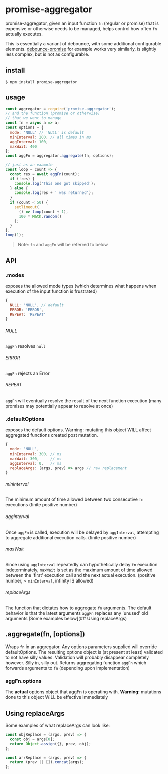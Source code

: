 # promise-aggregator

promise-aggregator, given an input function `fn` (regular or promise) that is expensive or otherwise needs to be managed, helps control how often `fn` actually executes.

This is essentially a variant of debounce, with some additional configurable elements. [debounce-promise](https://www.npmjs.com/package/debounce-promise) for example works very similarly, is slightly less complex, but is not as configurable.

## install
```
$ npm install promise-aggregator
```

## usage
```js
const aggregator = require('promise-aggregator');
// and the function (promise or otherwise)
// that we want to manage
const fn = async a => a;
const options = {
  mode: 'NULL' // 'NULL' is default
  minInterval: 200, // all times in ms
  aggInterval: 100,
  maxWait: 400
};
const aggFn = aggregator.aggregate(fn, options);

// just as an example
const loop = count => {
  const res = await aggFn(count);
  if (!res) {
    console.log('This one got skipped');
  } else {
    console.log(res + ' was returned');
  }
  if (count < 50) {
    setTimeout(
      () => loop(count + 1),
      100 * Math.random()
    );
  }
};
loop(1);
```
>Note: `fn` and `aggFn` will be referred to below

## API

### .modes
exposes the allowed mode types (which determines what happens when execution of the input function is frustrated)
```js
{
  NULL: 'NULL', // default
  ERROR: 'ERROR',
  REPEAT: 'REPEAT'
}
```
###### NULL
`aggFn` resolves `null`
###### ERROR
`aggFn` rejects an Error
###### REPEAT
`aggFn` will eventually resolve the result of the next function execution (many promises may potentially appear to resolve at once)

### .defaultOptions
exposes the default options. Warning: mutating this object WILL affect aggregated functions created post mutation.
```js
{
  mode: 'NULL',
  minInterval: 300, // ms
  maxWait: 300,     // ms
  aggInterval: 0,   // ms
  replaceArgs: (args, prev) => args // raw replacement
}
```
###### minInterval
The minimum amount of time allowed between two consecutive `fn` executions (finite positive number)
###### aggInterval
Once `aggFn` is called, execution will be delayed by `aggInterval`, attempting to aggregate additional execution calls. (finite positive number)
###### maxWait
Since using `aggInterval` repeatedly can hypothetically delay `fn` execution indeterminately, `maxWait` is set as the maximum amount of time allowed between the 'first' execution call and the next actual execution. (positive number, `> minInterval`, infinity IS allowed)
###### replaceArgs
The function that dictates how to aggregate `fn` arguments. The default behavior is that the latest arguments `aggFn` replaces any 'unused' old arguments [Some examples below](## Using replaceArgs)

## .aggregate(fn, [options])
Wraps `fn` in an aggregator. Any options parameters supplied will override defaultOptions. The resulting options object is (at present at least) validated to not have silly values. Validation will probably disappear completely however. Silly in, silly out. Returns aggregating function `aggFn` which forwards arguments to `fn` (depending upon implementation)

### aggFn.options
The **actual** options object that aggFn is operating with. **Warning:** mutations done to this object WILL be effective immediately

## Using replaceArgs
Some examples of what replaceArgs can look like:
```js
const objReplace = (args, prev) => {
  const obj = args[0];
  return Object.assign({}, prev, obj);
};

const arrReplace = (args, prev) => {
  return (prev || []).concat(args);
};
```
